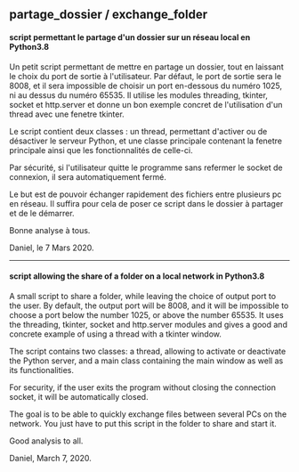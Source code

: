 ## partage_dossier / exchange_folder

#### script permettant le partage d'un dossier sur un réseau local en Python3.8

Un petit script permettant de mettre en partage un dossier, tout en laissant le choix du port de sortie à l'utilisateur. Par défaut, le port de sortie sera le 8008, et il sera impossible de choisir un port en-dessous du numéro 1025, ni au dessus du numéro 65535. Il utilise les modules threading, tkinter, socket et http.server et donne un bon exemple concret de l'utilisation d'un thread avec une fenetre tkinter. 

Le script contient deux classes : un thread, permettant d'activer ou de désactiver le serveur Python, et une classe principale contenant la fenetre principale ainsi que les fonctionnalités de celle-ci.

Par sécurité, si l'utilisateur quitte le programme sans refermer le socket de connexion, il sera automatiquement fermé. 

Le but est de pouvoir échanger rapidement des fichiers entre plusieurs pc en réseau. Il suffira pour cela de poser ce script dans le dossier à partager et de le démarrer.

Bonne analyse à tous.

Daniel, le 7 Mars 2020.

------

#### script allowing the share of a folder on a local network in Python3.8

A small script to share a folder, while leaving the choice of output port to the user. By default, the output port will be 8008, and it will be impossible to choose a port below the number 1025, or above the number 65535. It uses the threading, tkinter, socket and http.server modules and gives a good and concrete example of using a thread with a tkinter window.

The script contains two classes: a thread, allowing to activate or deactivate the Python server, and a main class containing the main window as well as its functionalities.

For security, if the user exits the program without closing the connection socket, it will be automatically closed.

The goal is to be able to quickly exchange files between several PCs on the network. You just have to put this script in the folder to share and start it.

Good analysis to all.

Daniel, March 7, 2020.

